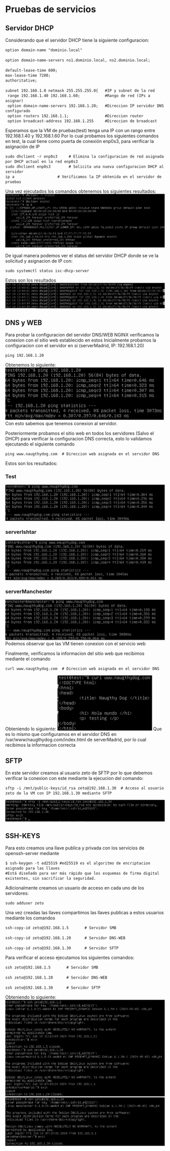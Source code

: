 # Pruebas de servicios

## Servidor DHCP
Considerando que el servidor DHCP tiene la siguiente configuracion:
```shell
option domain-name "dominio.local"

option domain-name-servers ns1.dominio.local, ns2.dominio.local;

default-lease-time 600;
max-lease-time 7200;
authoritative;

subnet 192.168.1.0 netmask 255.255.255.0{   #IP y subnet de la red
 range 192.168.1.40 192.168.1.60;           #Rango de red (IPs a asignar)
 option domain-name-servers 192.168.1.20;   #Direccion IP servidor DNS configurado
 option routers 192.168.1.1;                #Direccion router
 option broadcast-address 192.168.1.255     #Direccion de broadcast
```
Esperamos que la VM de pruebas(test) tenga una IP con un rango entre 192.168.1.40 y 192.168.1.60
Por lo cual probamos los siguientes comandos en test, la cual tiene como puerta de conexión enp0s3, para verificar la asignación de IP
```shell
sudo dhclient -r enp0s3     # Elimina la configuracion de red asignada por DHCP actual en la red enp0s3
sudo dhclient enp0s3        # Solicita una nueva configuracion DHCP al servidor
ip a                   # Verificamos la IP obtenida en el servidor de pruebas
```
Una vez ejecutados los comandos obtenemos los siguientes resultados:
![Resultados Test DHCP.](images/test_cmd1.png)

De igual manera podemos ver el status del servidor DHCP donde se ve la solicitud y asignacion de IP con:
```shell
sudo systemctl status isc-dhcp-server
```
Estos son los resultados
![Resultados Test DHCP2.](images/serverGilgamesh.png)

## DNS y WEB
Para probar la configuracion del servidor DNS/WEB NGINX verificamos la conexion con el sitio web establecido en estos
Inicialmente probamos la configuracion con el servidor en si (serverMadrid, IP: 192.168.1.20)
```shell
ping 192.168.1.20
```
Obtenemos lo siguiente:
![Resultados Test DNS1.](images/test_cmd2.png)
Con esto sabemos que tenemos conexion al servidor.

Posteriormente probamos el sitio web en todos los servidores (Salvo el DHCP) para verificar la configuracion DNS correcta, esto lo validamos ejecutando el siguiente comando
```shell
ping www.naugthydog.com  # Direccion web asignada en el servidor DNS
```
Estos son los resultados: 
### Test
![Resultados Test DNS2.](images/test_cmd3.png)
### serverIshtar
![Resultados Test DNS3.](images/serverIshtar.png)
### serverManchester
![Resultados Test DNS4.](images/serverManchester.png)
Podemos observar que las VM tienen conexion con el servicio web

Finalmente, verificamos la informacion del sitio web que recibimos mediante el comando
```shell
curl www.naugthydog.com  # Direccion web asignada en el servidor DNS
```
Obteniendo lo siguiente: 
![Resultados Test DNS5.](images/test_cmd4.png)
Que es lo mismo que configuramos en el servidor DNS en /var/www/naugthydog.com/index.html de serverMadrid, por lo cual recibimos la informacion correcta

## SFTP
En este servidor creamos al usuario zeto de SFTP por lo que debemos verificar la conexion con este mediante la ejecucion del comando:
```shell
sftp -i /mnt/public-keys/id_rsa zeto@192.168.1.30  # Acceso al usuario zeto de la VM con IP 192.168.1.30 mediante SFTP
```
![Resultados Test SFTP.](images/test_cmd7.png)
## SSH-KEYS
Para esto creamos una llave publica y privada con los servicios de openssh-server mediante
```shell
$ ssh-keygen -t ed25519 #ed25519 es el algoritmo de encriptacion asignado para las llaves
#Está diseñado para ser más rápido que los esquemas de firma digital existentes, sin sacrificar la seguridad.
```
Adicionalmente creamos un usuario de acceso en cada uno de los servidores:
```shell
sudo adduser zeto
```
Una vez creadas las llaves compartimos las llaves publicas a estos usuarios mediante los comandos
```shell
ssh-copy-id zeto@192.168.1.5       # Servidor SMB

ssh-copy-id zeto@192.168.1.20      # Servidor DNS-WEB

ssh-copy-id zeto@192.168.1.30      # Servidor SFTP
```
Para verificar el acceso ejecutamos los siguientes comandos:
```shell
ssh zeto@192.168.1.5       # Servidor SMB

ssh zeto@192.168.1.20      # Servidor DNS-WEB

ssh zeto@192.168.1.30      # Servidor SFTP
```
Obteniendo lo siguiente:
![Resultados Test SSH1.](images/test_cmd5.png)
![Resultados Test SSH2.](images/test_cmd6.png)
